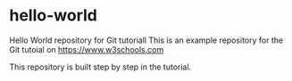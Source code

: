 # hello-world
Hello World repository for Git tutoriall
This is an example repository for the Git tutoial on https://www.w3schools.com

This repository is built step by step in the tutorial.
